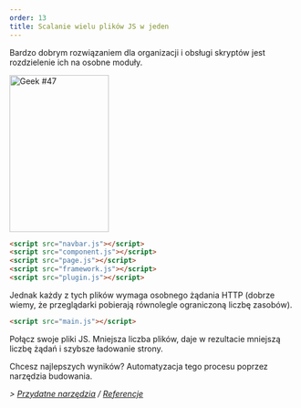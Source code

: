 ```yaml
---
order: 13
title: Scalanie wielu plików JS w jeden
---
```


Bardzo dobrym rozwiązaniem dla organizacji i obsługi skryptów jest rozdzielenie ich na osobne moduły.

<div class="img-right">
  <img id="geek-47" class="icos-geek" src="http://browserdiet.com/img/47.png" alt="Geek #47" width="174" height="275" />
</div>

```html
<script src="navbar.js"></script>
<script src="component.js"></script>
<script src="page.js"></script>
<script src="framework.js"></script>
<script src="plugin.js"></script>
```

Jednak każdy z tych plików wymaga osobnego żądania HTTP (dobrze wiemy, że przeglądarki pobierają równolegle ograniczoną liczbę zasobów).

```html
<script src="main.js"></script>
```

Połącz swoje pliki JS. Mniejsza liczba plików, daje w rezultacie mniejszą liczbę żądań i szybsze ładowanie strony.

Chcesz najlepszych wyników? Automatyzacja tego procesu poprzez narzędzia budowania.

*> [Przydatne narzędzia](https://github.com/zenorocha/browser-diet/wiki/Tools#combine-multiple-js-files-into-one) / [Referencje](https://github.com/zenorocha/browser-diet/wiki/References#combine-multiple-js-files-into-one)*

